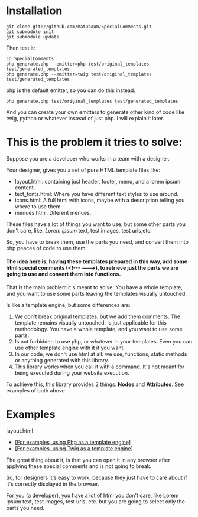 Installation
============

    git clone git://github.com/matubaum/SpecialComments.git
    git submodule init
    git submodule update
    
Then test it:

    cd SpecialComments
    php generate.php --emitter=php test/original_templates test/generated_templates
    php generate.php --emitter=twig test/original_templates test/generated_templates

php is the default emitter, so you can do this instead: 

    php generate.php test/original_templates test/generated_templates

And you can create your own emitters to generate other kind of code like twig, python or whatever instead of just php. I will explain it later. 

This is the problem it tries to solve:
======================================

Suppose you are a developer who works in a team with a designer.

Your designer, gives you a set of pure HTML template files like:

  * layout.html: containing just header, footer, menu, and a lorem ipsum content.
  * text_fonts.html: Where you have different text styles to use around.
  * icons.html: A full html with icons, maybe with a description telling you where to use them.
  * menues.html. Diferent menues.

These files have a lot of things you want to use, but some other parts you don't care, like, *Lorem Ipsum* text, test images, test urls,etc.

So, you have to break them, use the parts you need, and convert them into php peaces of code to use them.

#### The idea here is, having these templates prepared in this way, add some html special comments (\<!---  --->), to retrieve just the parts we are going to use and convert them into functions. ####

That is the main problem it's meant to solve: You have a whole template, and you want to use some parts leaving the templates visually untouched.

Is like a template engine, but some differences are:

  1. We don't break original templates, but we add them comments. The template remains visually untouched.
   Is just applicable for this methodology. You have a whole template, and you want to use some parts.
  1. Is not forbidden to use php, or whatever in your templates. Even you can use other template engine with it if you want.
  1. In our code, we don't use html at all: we use, functions, static methods or anything generated with this library.
  1. This library works when you call it with a command. It's not meant for being executed during your website execution.
 

To achieve this, this library provides 2 things: **Nodes** and **Attributes**.
See examples of both above.

Examples
========

layout.html

  - [[For examples, using Php as a template engine]](https://github.com/matubaum/SpecialComments/wiki/Php-Emitter)
  - [[For examples, using Twig as a template engine]](https://github.com/matubaum/SpecialComments/wiki/Twig-Emitter)


The great thing about it, is that you can open it in any browser after applying these special comments and is not going to break. 

So, for designers it's easy to work, because they just have to care about if it's correctly displayed in the browser.

For you (a developer), you have a lot of html you don't care, like Lorem Ipsum text, test images, test urls, etc. but you are going to select only the parts you need.
